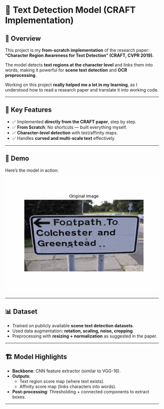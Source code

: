 # 📖 Text Detection Model (CRAFT Implementation)

## 🚀 Overview  
This project is my **from-scratch implementation** of the research paper:  
**“Character Region Awareness for Text Detection” (CRAFT, CVPR 2019).**  

The model detects **text regions at the character level** and links them into words, making it powerful for **scene text detection** and **OCR preprocessing**.  

Working on this project **really helped me a lot in my learning**, as I understood how to read a research paper and translate it into working code.

---

## 🧠 Key Features  
- ✅ Implemented **directly from the CRAFT paper**, step by step.  
- ✅ **From Scratch**: No shortcuts — built everything myself.  
- ✅ **Character-level detection** with text/affinity maps.  
- ✅ Handles **curved and multi-scale text** effectively.  

---

## 🎥 Demo  

Here’s the model in action:  

![Text Detection Demo](./demo.gif)  

---

## 📊 Dataset  
- Trained on publicly available **scene text detection datasets**.  
- Used data augmentation: **rotation, scaling, noise, cropping**.  
- Preprocessing with **resizing + normalization** as suggested in the paper.  

---

## 🏗️ Model Highlights  
- **Backbone**: CNN feature extractor (similar to VGG-16).  
- **Outputs**:  
  - Text region score map (where text exists).  
  - Affinity score map (links characters into words).  
- **Post-processing**: Thresholding + connected components to extract boxes.  

---


